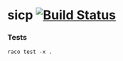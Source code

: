 # sicp [![Build Status](https://travis-ci.org/MsSterh/sicp.svg?branch=master)](https://travis-ci.org/MsSterh/sicp)

### Tests

```
raco test -x .
```
